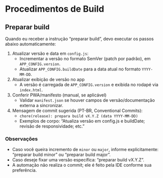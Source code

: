 # Procedimentos de Build

## Preparar build

Quando eu receber a instrução “preparar build”, devo executar os passos abaixo automaticamente:

1. Atualizar versão e data em `config.js`:
   - Incrementar a versão no formato SemVer (patch por padrão), em `APP_CONFIG.version`.
   - Atualizar `APP_CONFIG.buildDate` para a data atual no formato `YYYY-MM-DD`.
2. Atualizar exibição de versão no app
   - A versão é carregada de `APP_CONFIG.version` e exibida no rodapé via `index.html`.
3. Conferir PWA/manifesto (manual, se aplicável)
   - Validar `manifest.json` se houver campos de versão/documentação externa a sincronizar.
4. Mensagem de commit sugerida (PT-BR, Conventional Commits):
   - `chore(release): prepara build vX.Y.Z (data YYYY-MM-DD)`
   - Exemplos de corpo: “Atualiza versão em config.js e buildDate; revisão de responsividade; etc.”

### Observações
- Caso você queira incremento de `minor` ou `major`, informe explicitamente: “preparar build minor” ou “preparar build major”.
- Caso deseje fixar uma versão específica: “preparar build vX.Y.Z”.
- A automação não realiza o commit; ele é feito pela IDE conforme sua preferência.
